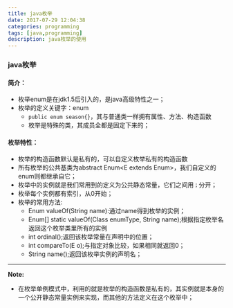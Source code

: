 ```yaml
---
title: java枚举
date: 2017-07-29 12:04:38
categories: programming
tags: [java,programming]
description: java枚举的使用
---
```

### java枚举 ###

#### 简介： ####
- 枚举enum是在jdk1.5后引入的，是java高级特性之一；
- 枚举的定义关键字：enum
	- `public enum season{}`，其与普通类一样拥有属性、方法、构造函数
	- 枚举是特殊的类，其成员全都是固定下来的；
#### 枚举特性： ####
- 枚举的构造函数默认是私有的，可以自定义枚举私有的构造函数
- 所有枚举的公共基类为abstract Enum<E extends Enum<E>>，我们自定义的enum则都继承自它；
- 枚举中的实例就是我们常用到的定义为公共静态常量，它们之间用`；`分开；
- 枚举每个实例都有索引，从0开始；
- 枚举的常用方法:
	- Enum<E> valueOf(String name):通过name得到枚举的实例；
	- Enum<E>[] static valueOf(Class<E extends Enum> enumType, String name);根据指定枚举名返回这个枚举类里所有的实例
	- int ordinal();返回该枚举常量在声明中的位置；
	- int compareTo(E o);与指定对象比较，如果相同就返回0；
	- String name();返回该枚举实例的声明名；


----------
**Note:**
- 在枚举单例模式中，利用的就是枚举的构造函数是私有的，其实例就是本身的一个公开静态常量实例来实现，而其他的方法定义在这个枚举中；
